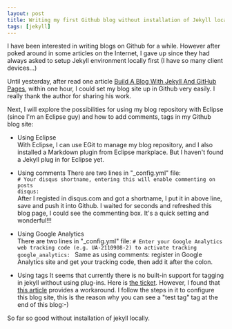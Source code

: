 ```yaml
---
layout: post
title: Writing my first Github blog without installation of Jekyll locally!
tags: [jekyll]
---
```


I have been interested in writing blogs on Github for a while. However after poked around in some articles on the Internet, I gave up since they had always asked to setup Jekyll environment locally first (I have so many client devices...) 

Until yesterday, after read one article [Build A Blog With Jekyll And GitHub Pages](http://www.smashingmagazine.com/2014/08/01/build-blog-jekyll-github-pages/), within one hour, I could set my blog site up in Github very easily. I really thank the author for sharing his work.

Next, I will explore the possibilities for using my blog repository with Eclipse (since I'm an Eclipse guy) and how to add comments, tags in my Github blog site: 

* Using Eclipse   
With Eclipse, I can use EGit to manage my blog repository, and I also installed a Markdown plugin from Eclipse markplace. But I haven't found a Jekyll plug in for Eclipse yet. 

* Using comments
There are two lines in "_config.yml" file:  
`# Your disqus shortname, entering this will enable commenting on posts`  
`disqus:`  
After I registed in disqus.com and got a shortname, I put it in above line, save and push it into Github. I waited for seconds and refreshed this blog page, I could see the commenting box. It's a quick setting and wonderful!!!

* Using Google Analytics  
There are two lines in "_config.yml" file: 
`# Enter your Google Analytics web tracking code (e.g. UA-2110908-2) to activate tracking`
`google_analytics: ` 
Same as using comments: register in Google Analytics site and get your tracking code, then add it after the colon. 

* Using tags
It seems that currently there is no built-in support for tagging in jekyll without using plug-ins. Here is [the ticket](https://github.com/jekyll/jekyll/issues/867). However, I found that [this article](http://www.minddust.com/post/tags-and-categories-on-github-pages/) provides a workaround. I follow the steps in it to configure this blog site, this is the reason why you can see a "test tag" tag at the end of this blog:-)

So far so good without installation of jekyll locally.


